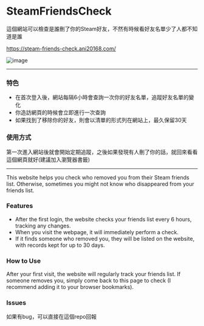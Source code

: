 # SteamFriendsCheck

這個網站可以檢查是誰刪了你的Steam好友，不然有時候看好友名單少了人都不知道是誰

https://steam-friends-check.ani20168.com/

![image](https://github.com/user-attachments/assets/0f647e1a-d0a0-4acf-a8ac-8fba5e0a711d)

****

### 特色
- 在首次登入後，網站每隔6小時會查詢一次你的好友名單，追蹤好友名單的變化
- 你造訪網頁的時候會立即進行一次查詢
- 如果找到了移除你的好友，則會以清單的形式列在網站上，最久保留30天

### 使用方式
第一次進入網站後就會開始定期追蹤，之後如果發現有人刪了你的話，就回來看看這個網頁就好(建議加入瀏覽器書籤)

****
This website helps you check who removed you from their Steam friends list. Otherwise, sometimes you might not know who disappeared from your friends list.

### Features
- After the first login, the website checks your friends list every 6 hours, tracking any changes.
- When you visit the webpage, it will immediately perform a check.
- If it finds someone who removed you, they will be listed on the website, with records kept for up to 30 days.

### How to Use
After your first visit, the website will regularly track your friends list. If someone removes you, simply come back to this page to check (I recommend adding it to your browser bookmarks).

### Issues
如果有bug，可以直接在這個repo回報

